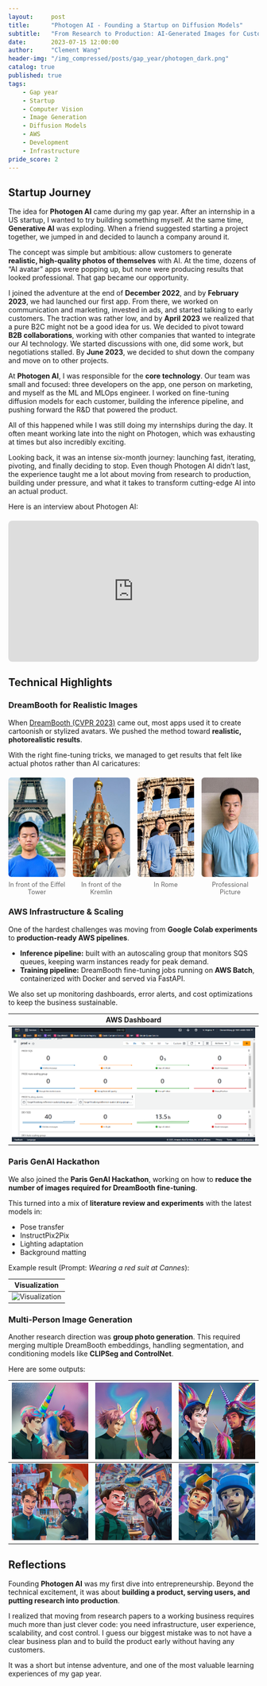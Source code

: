 ```yaml
---
layout:     post
title:      "Photogen AI - Founding a Startup on Diffusion Models"
subtitle:   "From Research to Production: AI-Generated Images for Customers"
date:       2023-07-15 12:00:00
author:     "Clement Wang"
header-img: "/img_compressed/posts/gap_year/photogen_dark.png"
catalog: true
published: true
tags:
    - Gap year
    - Startup
    - Computer Vision
    - Image Generation
    - Diffusion Models
    - AWS
    - Development
    - Infrastructure
pride_score: 2
---
```


## Startup Journey  

The idea for **Photogen AI** came during my gap year. After an internship in a US startup, I wanted to try building something myself. At the same time, **Generative AI** was exploding. When a friend suggested starting a project together, we jumped in and decided to launch a company around it.  

The concept was simple but ambitious: allow customers to generate **realistic, high-quality photos of themselves** with AI. At the time, dozens of “AI avatar” apps were popping up, but none were producing results that looked professional. That gap became our opportunity.  

I joined the adventure at the end of **December 2022**, and by **February 2023**, we had launched our first app. From there, we worked on communication and marketing, invested in ads, and started talking to early customers. The traction was rather low, and by **April 2023** we realized that a pure B2C might not be a good idea for us. We decided to pivot toward **B2B collaborations**, working with other companies that wanted to integrate our AI technology. We started discussions with one, did some work, but negotiations stalled. By **June 2023**, we decided to shut down the company and move on to other projects.

At **Photogen AI**, I was responsible for the **core technology**. Our team was small and focused: three developers on the app, one person on marketing, and myself as the ML and MLOps engineer. I worked on fine-tuning diffusion models for each customer, building the inference pipeline, and pushing forward the R&D that powered the product.


All of this happened while I was still doing my internships during the day. It often meant working late into the night on Photogen, which was exhausting at times but also incredibly exciting.  

Looking back, it was an intense six-month journey: launching fast, iterating, pivoting, and finally deciding to stop. Even though Photogen AI didn’t last, the experience taught me a lot about moving from research to production, building under pressure, and what it takes to transform cutting-edge AI into an actual product.

Here is an interview about Photogen AI:  

<div class="responsive-iframe-container">
  <iframe src="https://drive.google.com/file/d/1XFjtlFAM181U34I01PUaqXSWS_m2X7Vg/preview" allow="autoplay"></iframe>
</div>

<style>
.responsive-iframe-container {
  position: relative;
  width: 100%;
  height: 0;
  padding-bottom: 56.25%; /* 16:9 aspect ratio (480/640 * 100) */
  margin: 20px 0;
}

.responsive-iframe-container iframe {
  position: absolute;
  top: 0;
  left: 0;
  width: 100%;
  height: 100%;
  border: none;
  border-radius: 8px;
}

/* Mobile adjustments */
@media (max-width: 768px) {
  .responsive-iframe-container {
    padding-bottom: 60%; /* Slightly taller on mobile for better viewing */
  }
}
</style>  


## Technical Highlights  

### DreamBooth for Realistic Images  

When [DreamBooth (CVPR 2023)](https://arxiv.org/abs/2208.12242) came out, most apps used it to create cartoonish or stylized avatars. We pushed the method toward **realistic, photorealistic results**.  

With the right fine-tuning tricks, we managed to get results that felt like actual photos rather than AI caricatures:  

<style>
.img-gallery-4 {
  display: grid;
  grid-template-columns: repeat(4, 1fr);
  gap: 15px;
  margin: 20px 0;
}

.img-gallery-4 img {
  width: 100%;
  height: 200px;
  object-fit: cover;
  border-radius: 6px;
  display: block;
}

.img-gallery-4 figure {
  margin: 0;
}

.img-gallery-4 figcaption {
  text-align: center;
  font-size: 0.9em;
  color: #666;
  margin-top: 8px;
}
</style>

<div class="img-gallery-4">
  <figure>
    <img src="/img_compressed/posts/gap_year/in_front_of_the_eiffel_tower.jpg" alt="In front of the Eiffel Tower">
    <figcaption>In front of the Eiffel Tower</figcaption>
  </figure>
  <figure>
    <img src="/img_compressed/posts/gap_year/in_front_of_the_kremlin.jpg" alt="In front of the Kremlin">
    <figcaption>In front of the Kremlin</figcaption>
  </figure>
  <figure>
    <img src="/img_compressed/posts/gap_year/in_rome.jpg" alt="In Rome">
    <figcaption>In Rome</figcaption>
  </figure>
  <figure>
    <img src="/img_compressed/posts/gap_year/professional_picture.jpg" alt="Professional Picture">
    <figcaption>Professional Picture</figcaption>
  </figure>
</div>



### AWS Infrastructure & Scaling  

One of the hardest challenges was moving from **Google Colab experiments** to **production-ready AWS pipelines**.  

- **Inference pipeline:** built with an autoscaling group that monitors SQS queues, keeping warm instances ready for peak demand.  
- **Training pipeline:** DreamBooth fine-tuning jobs running on **AWS Batch**, containerized with Docker and served via FastAPI.  

We also set up monitoring dashboards, error alerts, and cost optimizations to keep the business sustainable.  

AWS Dashboard|  
:-----:|  
![AWS Dashboard](/img_compressed/posts/gap_year/aws.png)|  


### Paris GenAI Hackathon  

We also joined the **Paris GenAI Hackathon**, working on how to **reduce the number of images required for DreamBooth fine-tuning**.  

This turned into a mix of **literature review and experiments** with the latest models in:  
- Pose transfer  
- InstructPix2Pix  
- Lighting adaptation  
- Background matting  

Example result (Prompt: *Wearing a red suit at Cannes*):  

Visualization|  
:-----:|  
![Visualization](/img_compressed/posts/gap_year/replacement.png)|  


### Multi-Person Image Generation  

Another research direction was **group photo generation**. This required merging multiple DreamBooth embeddings, handling segmentation, and conditioning models like **CLIPSeg and ControlNet**.  

Here are some outputs:  

| ![Image1](/img_compressed/posts/gap_year/group_dream_1.png)| ![Image2](/img_compressed/posts/gap_year/group_dream_2.png)| ![Image3](/img_compressed/posts/gap_year/group_dream_3.png)|  
|-|-|-|  
| ![Image4](/img_compressed/posts/gap_year/group_caricature_1.png)| ![Image5](/img_compressed/posts/gap_year/group_caricature_2.png)| ![Image6](/img_compressed/posts/gap_year/group_caricature_3.png)|  


## Reflections  

Founding **Photogen AI** was my first dive into entrepreneurship. Beyond the technical excitement, it was about **building a product, serving users, and putting research into production**.  

I realized that moving from research papers to a working business requires much more than just clever code: you need infrastructure, user experience, scalability, and cost control. I guess our biggest mistake was to not have a clear business plan and to build the product early without having any customers.


It was a short but intense adventure, and one of the most valuable learning experiences of my gap year.  
